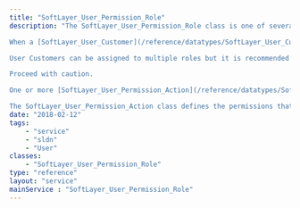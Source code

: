```yaml
---
title: "SoftLayer_User_Permission_Role"
description: "The SoftLayer_User_Permission_Role class is one of several classes that make up the customer permission system.  The system is a role-based system that includes defined actions which can be 'grouped' together using a SoftLayer_User_Permission_Group class.  These groups of actions are then used to define roles, and the roles are assigned to users. 

When a [SoftLayer_User_Customer](/reference/datatypes/SoftLayer_User_Customer) is created, a SoftLayer_User_Permission_Role is created for the user with a group type of SYSTEM.  This role is linked to the SYSTEM SoftLayer_User_Permission_Group that was also created specifically for this user.  When the UI is used to alter the permissions of a customer user, the actions are added or removed from this group.  The api can not be used to alter the permissions in this group.  If an account wants to create their own unique permission groups and roles, the UI can not be used to manage them. 

User Customers can be assigned to multiple roles but it is recommended to either use the UI for managing account users permissions or only use the api.  Mixing the two will lead to confusing results as the UI will not show any permissions assigned to a user via a customer created role/group combination. 

Proceed with caution. 

One or more [SoftLayer_User_Permission_Action](/reference/datatypes/SoftLayer_User_Permission_Action) are assigned to one or more [SoftLayer_User_Permission_Group](/reference/datatypes/SoftLayer_User_Permission_Group) Objects. One ore more SoftLayer_User_Permission_Group objects can be linked to a [SoftLayer_User_Permission_Role](/reference/datatypes/SoftLayer_User_Permission_Role). A single SoftLayer_User_Permission_Group object can be linked to multiple SoftLayer_User_Permission_Role objects. The SoftLayer_User_Permission_Role is assigned to one or more [SoftLayer_User_Customer](/reference/datatypes/SoftLayer_User_Customer).  A single SoftLayer_User_Customer can be assigned to one or more roles. 

The SoftLayer_User_Permission_Action class defines the permissions that are required in order for a SoftLayer_User_Customer to perform certain actions within IMS. "
date: "2018-02-12"
tags:
    - "service"
    - "sldn"
    - "User"
classes:
    - "SoftLayer_User_Permission_Role"
type: "reference"
layout: "service"
mainService : "SoftLayer_User_Permission_Role"
---
```

